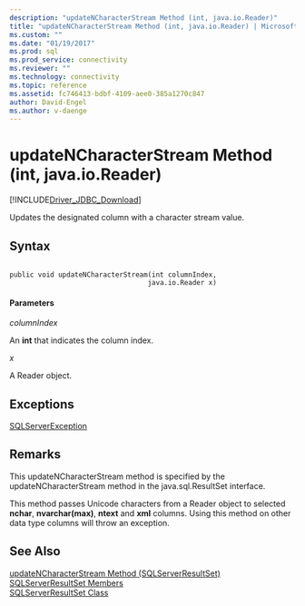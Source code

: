 ```yaml
---
description: "updateNCharacterStream Method (int, java.io.Reader)"
title: "updateNCharacterStream Method (int, java.io.Reader) | Microsoft Docs"
ms.custom: ""
ms.date: "01/19/2017"
ms.prod: sql
ms.prod_service: connectivity
ms.reviewer: ""
ms.technology: connectivity
ms.topic: reference
ms.assetid: fc746413-bdbf-4109-aee0-385a1270c847
author: David-Engel
ms.author: v-daenge
---
```

# updateNCharacterStream Method (int, java.io.Reader)
[!INCLUDE[Driver_JDBC_Download](../../../includes/driver_jdbc_download.md)]

  Updates the designated column with a character stream value.  
  
## Syntax  
  
```  
  
public void updateNCharacterStream(int columnIndex,  
                                  java.io.Reader x)  
```  
  
#### Parameters  
 *columnIndex*  
  
 An **int** that indicates the column index.  
  
 *x*  
  
 A Reader object.  
  
## Exceptions  
 [SQLServerException](../../../connect/jdbc/reference/sqlserverexception-class.md)  
  
## Remarks  
 This updateNCharacterStream method is specified by the updateNCharacterStream method in the java.sql.ResultSet interface.  
  
 This method passes Unicode characters from a Reader object to selected **nchar**, **nvarchar(max)**, **ntext** and **xml** columns. Using this method on other data type columns will throw an exception.  
  
## See Also  
 [updateNCharacterStream Method &#40;SQLServerResultSet&#41;](../../../connect/jdbc/reference/updatencharacterstream-method-sqlserverresultset.md)   
 [SQLServerResultSet Members](../../../connect/jdbc/reference/sqlserverresultset-members.md)   
 [SQLServerResultSet Class](../../../connect/jdbc/reference/sqlserverresultset-class.md)  
  
  
